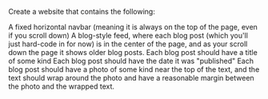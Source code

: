 Create a website that contains the following:

A fixed horizontal navbar (meaning it is always on the top of the page, even if you scroll down)
A blog-style feed, where each blog post (which you'll just hard-code in for now) is in the center of the page, and as your scroll down the page it shows older blog posts.
Each blog post should have a title of some kind
Each blog post should have the date it was "published"
Each blog post should have a photo of some kind near the top of the text, and the text should wrap around the photo and have a reasonable margin between the photo and the wrapped text.